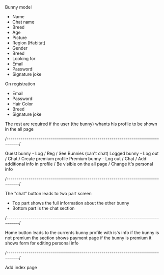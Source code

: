Bunny model

- Name
- Chat name
- Breed
- Age
- Picture
- Region (Habitat)
- Gender
- Breed
- Looking for
- Email
- Password
- Signature joke

On registration

- Email
- Password
- Hair Color
- Breed
- Signature joke

The rest are required if the user (the bunny) whants his profile to be shown in the all page

/------------------------------------------------------------------------------------/

Guest bunny - Log / Reg / See Bunnies (can't chat)
Logged bunny - Log out / Chat / Create premium profile
Premium bunny - Log out / Chat / Add additional info in profile / Be visible on the all page / Change it's personal info

/------------------------------------------------------------------------------------/

The "chat" button leads to two part screen

- Top part shows the full information about the other bunny
- Bottom part is the chat section

/------------------------------------------------------------------------------------/

Home button leads to the currents bunny profile with is's info
if the bunny is not premium the section shows payment page
if the bunny is premium it shows form for editing personal info

/------------------------------------------------------------------------------------/

Add index page